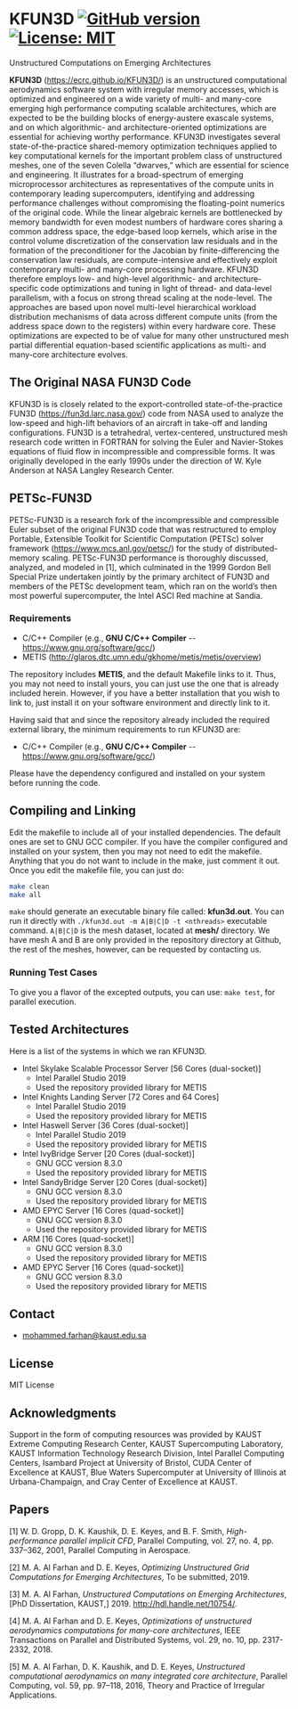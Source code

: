 # KFUN3D [![GitHub version](https://badge.fury.io/gh/ecrc%2FKFUN3D.svg)](https://badge.fury.io/gh/ecrc%2FKFUN3D) [![License: MIT](https://img.shields.io/badge/License-MIT-yellow.svg)](https://opensource.org/licenses/MIT) #
Unstructured Computations on Emerging Architectures

**KFUN3D** (https://ecrc.github.io/KFUN3D/) is an unstructured computational aerodynamics software system with irregular memory accesses, which is optimized and engineered on a wide variety of multi- and many-core emerging high performance computing scalable architectures, which are expected to be the building blocks of energy-austere exascale systems, and on which algorithmic- and architecture-oriented optimizations are essential for achieving worthy performance. KFUN3D investigates several state-of-the-practice shared-memory optimization techniques applied to key computational kernels for the important problem class of unstructured meshes, one of the seven Colella “dwarves,” which are essential for science and engineering. It illustrates for a broad-spectrum of emerging microprocessor architectures as representatives of the compute units in contemporary leading supercomputers, identifying and addressing performance challenges without compromising the floating-point numerics of the original code. While the linear algebraic kernels are bottlenecked by memory bandwidth for even modest numbers of hardware cores sharing a common address space, the edge-based loop kernels, which arise in the control volume discretization of the conservation law residuals and in the formation of the preconditioner for the Jacobian by finite-differencing the conservation law residuals, are compute-intensive and effectively exploit contemporary multi- and many-core processing hardware. KFUN3D therefore employs low- and high-level algorithmic- and architecture-specific code optimizations and tuning in light of thread- and data-level parallelism, with a focus on strong thread scaling at the node-level. The approaches are based upon novel multi-level hierarchical workload distribution mechanisms of data across different compute units (from the address space down to the registers) within every hardware core. These optimizations are expected to be of value for many other unstructured mesh partial differential equation-based scientific applications as multi- and many-core architecture evolves.

## The Original NASA FUN3D Code ##

KFUN3D is is closely related to the export-controlled state-of-the-practice FUN3D (https://fun3d.larc.nasa.gov/) code from NASA used to analyze the low-speed and high-lift behaviors of an aircraft in take-off and landing configurations. FUN3D is a tetrahedral, vertex-centered, unstructured mesh research code written in FORTRAN for solving the Euler and Navier-Stokes equations of fluid flow in incompressible and compressible forms. It was originally developed in the early 1990s under the direction of W. Kyle Anderson at NASA Langley Research Center.

## PETSc-FUN3D ##

PETSc-FUN3D is a research fork of the incompressible and compressible Euler subset of the original FUN3D code that was restructured to employ Portable, Extensible Toolkit for Scientific Computation (PETSc) solver framework (https://www.mcs.anl.gov/petsc/) for the study of distributed-memory scaling. PETSc-FUN3D performance is thoroughly discussed, analyzed, and modeled in [1], which culminated in the 1999 Gordon Bell Special Prize undertaken jointly by the primary architect of FUN3D and members of the PETSc development team, which ran on the world’s then most powerful supercomputer, the Intel ASCI Red machine at Sandia.

### Requirements ###

* C/C++ Compiler (e.g., **GNU C/C++ Compiler** -- https://www.gnu.org/software/gcc/)
* METIS (http://glaros.dtc.umn.edu/gkhome/metis/metis/overview)

The repository includes **METIS**, and the default Makefile links to it. Thus, you may not need to install yours, you can just use the one that is already included herein. However, if you have a better installation that you wish to link to, just install it on your software environment and directly link to it.

Having said that and since the repository already included the required external library, the minimum requirements to run KFUN3D are:

* C/C++ Compiler (e.g., **GNU C/C++ Compiler** -- https://www.gnu.org/software/gcc/)

Please have the dependency configured and installed on your system before running the code.


## Compiling and Linking ##

Edit the makefile to include all of your installed dependencies. The default ones are set to GNU GCC compiler. If you have the compiler configured and installed on your system, then you may not need to edit the makefile. Anything that you do not want to include in the make, just comment it out. Once you edit the makefile file, you can just do:

```bash
make clean
make all
```

`make` should generate an executable binary file called: **kfun3d.out**. You can run it directly with `./kfun3d.out -m A|B|C|D -t <nthreads>` executable command. `A|B|C|D` is the mesh dataset, located at **mesh/** directory. We have mesh A and B are only provided in the repository directory at Github, the rest of the meshes, however, can be requested by contacting us.

### Running Test Cases ###

To give you a flavor of the excepted outputs, you can use: `make test`, for parallel execution.

## Tested Architectures ##

Here is a list of the systems in which we ran KFUN3D.

* Intel Skylake Scalable Processor Server [56 Cores (dual-socket)]
  * Intel Parallel Studio 2019
  * Used the repository provided library for METIS
* Intel Knights Landing Server [72 Cores and 64 Cores]
  * Intel Parallel Studio 2019
  * Used the repository provided library for METIS
* Intel Haswell Server [36 Cores (dual-socket)]
  * Intel Parallel Studio 2019
  * Used the repository provided library for METIS
* Intel IvyBridge Server [20 Cores (dual-socket)]
  * GNU GCC version 8.3.0
  * Used the repository provided library for METIS
* Intel SandyBridge Server [20 Cores (dual-socket)]
  * GNU GCC version 8.3.0
  * Used the repository provided library for METIS
* AMD EPYC Server [16 Cores (quad-socket)]
  * GNU GCC version 8.3.0
  * Used the repository provided library for METIS
* ARM [16 Cores (quad-socket)]
  * GNU GCC version 8.3.0
  * Used the repository provided library for METIS
* AMD EPYC Server [16 Cores (quad-socket)]
  * GNU GCC version 8.3.0
  * Used the repository provided library for METIS

## Contact ##

* mohammed.farhan@kaust.edu.sa

## License ###

MIT License

## Acknowledgments ##

Support in the form of computing resources was provided by KAUST Extreme Computing Research Center, KAUST Supercomputing Laboratory, KAUST Information Technology Research Division, Intel Parallel Computing Centers, Isambard Project at University of Bristol, CUDA Center of Excellence at KAUST, Blue Waters Supercomputer at University of Illinois at Urbana-Champaign, and Cray Center of Excellence at KAUST.

## Papers ##

[1] W. D. Gropp, D. K. Kaushik, D. E. Keyes, and B. F. Smith, *High-performance parallel implicit CFD*, Parallel Computing, vol. 27, no. 4, pp. 337–362, 2001, Parallel Computing in Aerospace.

[2] M. A. Al Farhan and D. E. Keyes, *Optimizing Unstructured Grid Computations for Emerging Architectures*, To be submitted, 2019.

[3] M. A. Al Farhan, *Unstructured Computations on Emerging Architectures*, [PhD Dissertation, KAUST,] 2019. http://hdl.handle.net/10754/.

[4] M. A. Al Farhan and D. E. Keyes, *Optimizations of unstructured aerodynamics computations for many-core architectures*, IEEE Transactions on Parallel and Distributed Systems, vol. 29, no. 10, pp. 2317-2332, 2018.

[5] M. A. Al Farhan, D. K. Kaushik, and D. E. Keyes, *Unstructured computational aerodynamics on many integrated core architecture*, Parallel Computing, vol. 59, pp. 97–118, 2016, Theory and Practice of Irregular Applications.
